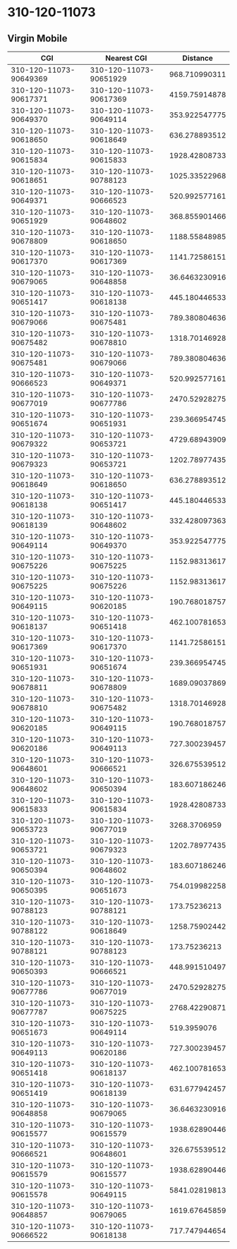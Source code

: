 # 310-120-11073
## Virgin Mobile


| CGI | Nearest CGI | Distance |
|-----|-------------|----------|
| 310-120-11073-90649369 | 310-120-11073-90651929 | 968.710990311 |
| 310-120-11073-90617371 | 310-120-11073-90617369 | 4159.75914878 |
| 310-120-11073-90649370 | 310-120-11073-90649114 | 353.922547775 |
| 310-120-11073-90618650 | 310-120-11073-90618649 | 636.278893512 |
| 310-120-11073-90615834 | 310-120-11073-90615833 | 1928.42808733 |
| 310-120-11073-90618651 | 310-120-11073-90788123 | 1025.33522968 |
| 310-120-11073-90649371 | 310-120-11073-90666523 | 520.992577161 |
| 310-120-11073-90651929 | 310-120-11073-90648602 | 368.855901466 |
| 310-120-11073-90678809 | 310-120-11073-90618650 | 1188.55848985 |
| 310-120-11073-90617370 | 310-120-11073-90617369 | 1141.72586151 |
| 310-120-11073-90679065 | 310-120-11073-90648858 | 36.6463230916 |
| 310-120-11073-90651417 | 310-120-11073-90618138 | 445.180446533 |
| 310-120-11073-90679066 | 310-120-11073-90675481 | 789.380804636 |
| 310-120-11073-90675482 | 310-120-11073-90678810 | 1318.70146928 |
| 310-120-11073-90675481 | 310-120-11073-90679066 | 789.380804636 |
| 310-120-11073-90666523 | 310-120-11073-90649371 | 520.992577161 |
| 310-120-11073-90677019 | 310-120-11073-90677786 | 2470.52928275 |
| 310-120-11073-90651674 | 310-120-11073-90651931 | 239.366954745 |
| 310-120-11073-90679322 | 310-120-11073-90653721 | 4729.68943909 |
| 310-120-11073-90679323 | 310-120-11073-90653721 | 1202.78977435 |
| 310-120-11073-90618649 | 310-120-11073-90618650 | 636.278893512 |
| 310-120-11073-90618138 | 310-120-11073-90651417 | 445.180446533 |
| 310-120-11073-90618139 | 310-120-11073-90648602 | 332.428097363 |
| 310-120-11073-90649114 | 310-120-11073-90649370 | 353.922547775 |
| 310-120-11073-90675226 | 310-120-11073-90675225 | 1152.98313617 |
| 310-120-11073-90675225 | 310-120-11073-90675226 | 1152.98313617 |
| 310-120-11073-90649115 | 310-120-11073-90620185 | 190.768018757 |
| 310-120-11073-90618137 | 310-120-11073-90651418 | 462.100781653 |
| 310-120-11073-90617369 | 310-120-11073-90617370 | 1141.72586151 |
| 310-120-11073-90651931 | 310-120-11073-90651674 | 239.366954745 |
| 310-120-11073-90678811 | 310-120-11073-90678809 | 1689.09037869 |
| 310-120-11073-90678810 | 310-120-11073-90675482 | 1318.70146928 |
| 310-120-11073-90620185 | 310-120-11073-90649115 | 190.768018757 |
| 310-120-11073-90620186 | 310-120-11073-90649113 | 727.300239457 |
| 310-120-11073-90648601 | 310-120-11073-90666521 | 326.675539512 |
| 310-120-11073-90648602 | 310-120-11073-90650394 | 183.607186246 |
| 310-120-11073-90615833 | 310-120-11073-90615834 | 1928.42808733 |
| 310-120-11073-90653723 | 310-120-11073-90677019 | 3268.3706959 |
| 310-120-11073-90653721 | 310-120-11073-90679323 | 1202.78977435 |
| 310-120-11073-90650394 | 310-120-11073-90648602 | 183.607186246 |
| 310-120-11073-90650395 | 310-120-11073-90651673 | 754.019982258 |
| 310-120-11073-90788123 | 310-120-11073-90788121 | 173.75236213 |
| 310-120-11073-90788122 | 310-120-11073-90618649 | 1258.75902442 |
| 310-120-11073-90788121 | 310-120-11073-90788123 | 173.75236213 |
| 310-120-11073-90650393 | 310-120-11073-90666521 | 448.991510497 |
| 310-120-11073-90677786 | 310-120-11073-90677019 | 2470.52928275 |
| 310-120-11073-90677787 | 310-120-11073-90675225 | 2768.42290871 |
| 310-120-11073-90651673 | 310-120-11073-90649114 | 519.3959076 |
| 310-120-11073-90649113 | 310-120-11073-90620186 | 727.300239457 |
| 310-120-11073-90651418 | 310-120-11073-90618137 | 462.100781653 |
| 310-120-11073-90651419 | 310-120-11073-90618139 | 631.677942457 |
| 310-120-11073-90648858 | 310-120-11073-90679065 | 36.6463230916 |
| 310-120-11073-90615577 | 310-120-11073-90615579 | 1938.62890446 |
| 310-120-11073-90666521 | 310-120-11073-90648601 | 326.675539512 |
| 310-120-11073-90615579 | 310-120-11073-90615577 | 1938.62890446 |
| 310-120-11073-90615578 | 310-120-11073-90649115 | 5841.02819813 |
| 310-120-11073-90648857 | 310-120-11073-90679065 | 1619.67645859 |
| 310-120-11073-90666522 | 310-120-11073-90618138 | 717.747944654 |
